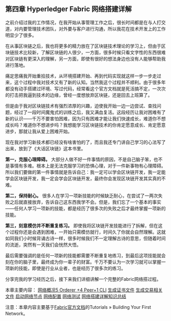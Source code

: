 ## 第四章 Hyperledger Fabric 网络搭建详解

之前介绍过我的工作情况，在我开始从事管理工作之后，很长时间都是在与人打交道，对内要管理技术团队，对外要与客户进行沟通，所以我花在技术开发上的工作明显少了很多。

在从事区块链之后，我也将更多的精力放在了区块链技术理论的学习上，但由于区块链技术比较新，了解区块链的人很少，一方面，很多时候只看文字性的东西很难对区块链有更深入的理解，另一方面，即使有很好的想法身边也没有人能够帮助我进行落地。

痛定思痛我开始重拾技术，从环境搭建开始、再到代码实现就这样一步一步走过来，这个过程中我对技术又有了新的认知。当然我这个过程并不顺利。由于很多年都没有动手搭建过环境、写过代码，经常看这个官方文档就是死活搞不定，一次次的打击把我逼到技术的边缘，曾经一度想放弃区块链，还是回去上班算了。

但是由于我对区块链技术有强烈浓厚的兴趣，迫使我开始一边一边尝试、查找问题，经过了一段时间魔鬼式的训练之后，我又满血复活。这段经历让我对困难有了新的认识——千万不要害怕困难，因为只有困难才能让我们快速成长，难道你不想成长吗？难道你不想进步吗？我想能学习区块链技术的你肯定愿意成长、肯定愿意进步，那就让我从爱上困难开始。

现在我对学习新技术都已经没有啥害怕的了，而且我还专门讲自己学习的心法写了出来，放到了《大话区块链》这本书里。

**第一，克服心理障碍。** 大部分人做不好一件事情的原因，不是自己脑子笨，也不是事情有多难。根本上是无法克服学习的恐惧心理，对于一件新事物有心理障碍。所以我们要做的第一件事情就是告诉自己：我一定可以学会区块链开发，我一定能学会区块链开发，我一定会学会区块链开发，最终你会发现区块链开发其实真的不难。

**第二，保持耐心。** 很多人在学习一项新技能的时候缺乏耐心，在尝试了一两次失败之后就直接放弃，告诉自己这东西我学不会。但是，我们忘了一个基本的事实——任何人学习一项新的技能，都是经历了很多次的失败之后才最终掌握一项新的技能。

**第三，刻意模仿并不断重复练习。** 即使我将区块链开发技能进行了拆解，但在这个过程你还是会遇到困难，一开始只需模仿就行，时间久了你就会自然理解。这就如同我们小时候背诵古诗一样，很多时候我们不一定理解古诗的意思，但随着时间的流逝，突然有一天我们会恍然大悟。

最后需要强调的是任何一项新的技能都需要不断重复地练习，到最后这项技能就会刻在你的脑子里，最终成为你一辈子的财富。千万不要认为一次学习就可以掌握一项新的技能，即使是行业从业者，也是经历了很多次的练习。

分享完我的学习经历之后，接下来我们详细讲解一个完整的Fabric网络搭过程。

本章主要内容：
[网络概况5 Orderer +4 Peer+1 CLI](./chapter4_01%20fabric_network_overview.md)
[生成证书文件](./chapter4_02%20generate_certificate.md)
[生成交易相关文件](./chapter4_03%20configuration_transaction.md)
[启动网络节点](./chapter4_04%20bring_up_network.md)
[网络配置](./chapter4_05%20create_join_channel.md)
[网络测试](./chapter4_06%20test_fabric_network.md)
[网络搭建详解知识总结](./chapter4_07_summary.md)

注意：本章内容主要基于[Fabric官方文档](https://hyperledger-fabric.readthedocs.io/en/release-1.4/build_network.html#)的Tutorials » Building Your First Network。
